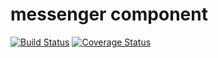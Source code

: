 # messenger component
[![Build Status](https://magnum.travis-ci.com/appirio-tech/messenger.svg?token=sjYcnNqPWxBpKgooh32F)](https://magnum.travis-ci.com/appirio-tech/messenger)
[![Coverage Status](https://coveralls.io/repos/appirio-tech/messenger/badge.svg?t=BJiqmL)](https://coveralls.io/r/appirio-tech/messenger)